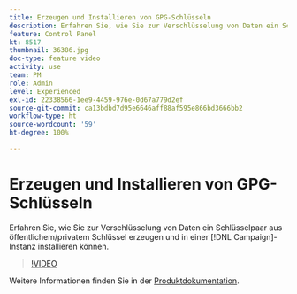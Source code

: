 ```yaml
---
title: Erzeugen und Installieren von GPG-Schlüsseln
description: Erfahren Sie, wie Sie zur Verschlüsselung von Daten ein Schlüsselpaar aus öffentlichem/privatem Schlüssel erzeugen und in einer Campaign-Instanz installieren können.
feature: Control Panel
kt: 8517
thumbnail: 36386.jpg
doc-type: feature video
activity: use
team: PM
role: Admin
level: Experienced
exl-id: 22338566-1ee9-4459-976e-0d67a779d2ef
source-git-commit: ca13bdbd7d95e6646aff88af595e866bd3666bb2
workflow-type: ht
source-wordcount: '59'
ht-degree: 100%

---
```


# Erzeugen und Installieren von GPG-Schlüsseln

Erfahren Sie, wie Sie zur Verschlüsselung von Daten ein Schlüsselpaar aus öffentlichem/privatem Schlüssel erzeugen und in einer [!DNL Campaign]-Instanz installieren können.

>[!VIDEO](https://video.tv.adobe.com/v/36386?quality=12)

Weitere Informationen finden Sie in der [Produktdokumentation](https://experienceleague.adobe.com/docs/control-panel/using/instances-settings/gpg-keys-management.html?lang=de).
